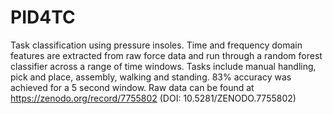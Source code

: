 # PID4TC
Task classification using pressure insoles. Time and frequency domain features are extracted from raw force data and run through a random forest classifier across a range of time windows. Tasks include manual handling, pick and place, assembly, walking and standing. 83% accuracy was achieved for a 5 second window.
Raw data can be found at https://zenodo.org/record/7755802 (DOI: 10.5281/ZENODO.7755802)
